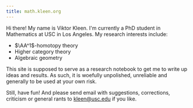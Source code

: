 ```yaml
---
title: math.kleen.org
---
```


Hi there! My name is Viktor Kleen. I'm currently a PhD student in Mathematics at
USC in Los Angeles. My research interests include:

* $\AA^1$-homotopy theory
* Higher category theory
* Algebraic geometry

This site is supposed to serve as a research notebook to get me to write up
ideas and results. As such, it is woefully unpolished, unreliable and generally
to be used at your own risk.

Still, have fun! And please send email with suggestions, corrections,
criticism or general rants to <kleen@usc.edu> if you like.

